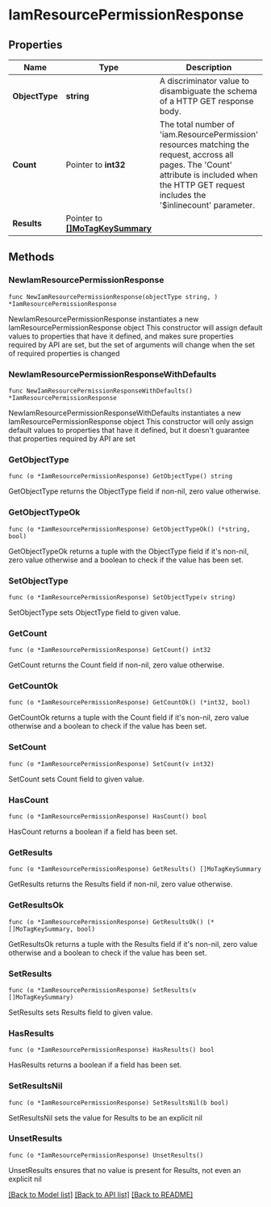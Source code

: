 # IamResourcePermissionResponse

## Properties

Name | Type | Description | Notes
------------ | ------------- | ------------- | -------------
**ObjectType** | **string** | A discriminator value to disambiguate the schema of a HTTP GET response body. | 
**Count** | Pointer to **int32** | The total number of &#39;iam.ResourcePermission&#39; resources matching the request, accross all pages. The &#39;Count&#39; attribute is included when the HTTP GET request includes the &#39;$inlinecount&#39; parameter. | [optional] 
**Results** | Pointer to [**[]MoTagKeySummary**](mo.TagKeySummary.md) |  | [optional] 

## Methods

### NewIamResourcePermissionResponse

`func NewIamResourcePermissionResponse(objectType string, ) *IamResourcePermissionResponse`

NewIamResourcePermissionResponse instantiates a new IamResourcePermissionResponse object
This constructor will assign default values to properties that have it defined,
and makes sure properties required by API are set, but the set of arguments
will change when the set of required properties is changed

### NewIamResourcePermissionResponseWithDefaults

`func NewIamResourcePermissionResponseWithDefaults() *IamResourcePermissionResponse`

NewIamResourcePermissionResponseWithDefaults instantiates a new IamResourcePermissionResponse object
This constructor will only assign default values to properties that have it defined,
but it doesn't guarantee that properties required by API are set

### GetObjectType

`func (o *IamResourcePermissionResponse) GetObjectType() string`

GetObjectType returns the ObjectType field if non-nil, zero value otherwise.

### GetObjectTypeOk

`func (o *IamResourcePermissionResponse) GetObjectTypeOk() (*string, bool)`

GetObjectTypeOk returns a tuple with the ObjectType field if it's non-nil, zero value otherwise
and a boolean to check if the value has been set.

### SetObjectType

`func (o *IamResourcePermissionResponse) SetObjectType(v string)`

SetObjectType sets ObjectType field to given value.


### GetCount

`func (o *IamResourcePermissionResponse) GetCount() int32`

GetCount returns the Count field if non-nil, zero value otherwise.

### GetCountOk

`func (o *IamResourcePermissionResponse) GetCountOk() (*int32, bool)`

GetCountOk returns a tuple with the Count field if it's non-nil, zero value otherwise
and a boolean to check if the value has been set.

### SetCount

`func (o *IamResourcePermissionResponse) SetCount(v int32)`

SetCount sets Count field to given value.

### HasCount

`func (o *IamResourcePermissionResponse) HasCount() bool`

HasCount returns a boolean if a field has been set.

### GetResults

`func (o *IamResourcePermissionResponse) GetResults() []MoTagKeySummary`

GetResults returns the Results field if non-nil, zero value otherwise.

### GetResultsOk

`func (o *IamResourcePermissionResponse) GetResultsOk() (*[]MoTagKeySummary, bool)`

GetResultsOk returns a tuple with the Results field if it's non-nil, zero value otherwise
and a boolean to check if the value has been set.

### SetResults

`func (o *IamResourcePermissionResponse) SetResults(v []MoTagKeySummary)`

SetResults sets Results field to given value.

### HasResults

`func (o *IamResourcePermissionResponse) HasResults() bool`

HasResults returns a boolean if a field has been set.

### SetResultsNil

`func (o *IamResourcePermissionResponse) SetResultsNil(b bool)`

 SetResultsNil sets the value for Results to be an explicit nil

### UnsetResults
`func (o *IamResourcePermissionResponse) UnsetResults()`

UnsetResults ensures that no value is present for Results, not even an explicit nil

[[Back to Model list]](../README.md#documentation-for-models) [[Back to API list]](../README.md#documentation-for-api-endpoints) [[Back to README]](../README.md)


